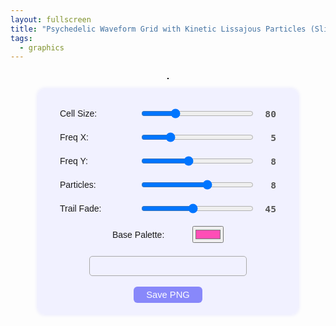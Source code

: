 ```yaml
---
layout: fullscreen
title: "Psychedelic Waveform Grid with Kinetic Lissajous Particles (Sliders, Palette, Save)"
tags:
  - graphics
---
```


<style>
.canvas-container {
    display: flex;
    flex-direction: column;
    align-items: center;
}
canvas {
    border: 1px solid black;
    margin-top: 12px;
}
.controls {
    margin-top: 16px;
    display: flex;
    flex-direction: column;
    align-items: center;
    font-family: Arial, sans-serif;
    background: rgba(240,240,255,0.91);
    border-radius: 10px;
    padding: 20px 35px 18px 35px;
    box-shadow: 0 0 7px #e0e0ff;
}
.control-group {
    margin: 9px 0;
    display: flex;
    align-items: center;
}
.control-group label {
    min-width: 120px;
    margin-right: 8px;
}
input[type="range"] {
    width: 180px;
}
.value-label {
    min-width: 22px;
    text-align: right;
    margin-left: 12px;
    font-weight: bold;
    color: #555;
    font-family: monospace;
    font-size: 1.05em;
}
#paletteCanvas {
    width: 250px;
    height: 30px;
    margin-bottom: 7px;
    border: 1px solid #aaa;
    border-radius: 5px;
}
#saveButton {
    margin-top: 10px;
    padding: 5px 20px;
    background: #8888fa;
    color: white;
    font-size: 1.05em;
    border-radius: 6px;
    border: none;
    cursor: pointer;
}
#saveButton:hover {
    background: #5f54a8;
}
@media (max-width: 700px) {
  canvas { width: 97vw !important; height: 80vw !important; }
}
</style>
<div class="canvas-container">
    <canvas id="psycanvas" width="750" height="750"></canvas>
    <div class="controls">
        <div class="control-group">
            <label for="cellsize">Cell Size:</label>
            <input type="range" id="cellsize" min="48" max="160" value="80">
            <span id="cellsize-value" class="value-label">80</span>
        </div>
        <div class="control-group">
            <label for="freqx">Freq X:</label>
            <input type="range" id="freqx" min="1" max="18" value="5">
            <span id="freqx-value" class="value-label">5</span>
        </div>
        <div class="control-group">
            <label for="freqy">Freq Y:</label>
            <input type="range" id="freqy" min="1" max="18" value="8">
            <span id="freqy-value" class="value-label">8</span>
        </div>
        <div class="control-group">
            <label for="particles">Particles:</label>
            <input type="range" id="particles" min="2" max="12" value="8">
            <span id="particles-value" class="value-label">8</span>
        </div>
        <div class="control-group">
            <label for="trail">Trail Fade:</label>
            <input type="range" id="trail" min="0" max="99" value="45">
            <span id="trail-value" class="value-label">45</span>
        </div>
        <div class="control-group">
            <label for="palette">Base Palette:</label>
            <input type="color" id="palette" value="#ff4eb6">
        </div>
        <canvas id="paletteCanvas" width="250" height="30"></canvas>
        <button id="saveButton">Save PNG</button>
    </div>
</div>

<script>
// --- PARAMETERS & SETUP ---
const canvas = document.getElementById('psycanvas');
const ctx = canvas.getContext('2d');
const paletteCanvas = document.getElementById('paletteCanvas');
const paletteCtx = paletteCanvas.getContext('2d');

let cellSize = 80;
let freqX = 5;
let freqY = 8;
let partCount = 8;
let trail = 45; // 0:none, 99: almost full decay
let baseColor = "#ff4eb6";

let W = canvas.width, H = canvas.height;

// Responsive design: adjust size.
function fitCanvas() {
    if(window.innerWidth < 700) {
        canvas.width = Math.floor(window.innerWidth*0.97);
        canvas.height = Math.floor(window.innerWidth*0.80);
    } else {
        canvas.width = W; canvas.height = H;
    }
}
fitCanvas();
window.addEventListener('resize', fitCanvas);

// Utilities
function lerp(a,b,t){ return a+(b-a)*t; }

function hexToRgb(h) {
    let n = parseInt(h.slice(1), 16);
    return {r:(n>>16)&255,g:(n>>8)&255,b:n&255};
}

function rgbToHex(c) {
    return '#' + [c.r,c.g,c.b].map(x=>x.toString(16).padStart(2,'0')).join('');
}

function rotateHue(rgb, deg) {
    // Rotate hue of rgb by deg degrees (simple rgb->hsv->rgb).
    // from https://stackoverflow.com/a/54070620
    let r=rgb.r, g=rgb.g, b=rgb.b;
    let h,s,v;
    let min = Math.min(r,g,b), max=Math.max(r,g,b);
    v = max;
    let d = max-min;
    s = max===0?0:d/max;
    if(max === min) h = 0;
    else {
        switch(max){
            case r: h = (g-b)/d + (g<b?6:0); break;
            case g: h = (b-r)/d +2; break;
            case b: h = (r-g)/d +4; break;
        }
        h/=6;
    }
    h = (h + deg/360) % 1;
    if(h<0) h+=1;
    let i = Math.floor(h*6);
    let f = h*6-i;
    let p = v*(1-s);
    let q = v*(1-f*s);
    let t = v*(1-(1-f)*s);
    switch(i%6){
      case 0: r=v,g=t,b=p; break;
      case 1: r=q,g=v,b=p; break;
      case 2: r=p,g=v,b=t; break;
      case 3: r=p,g=q,b=v; break;
      case 4: r=t,g=p,b=v; break;
      case 5: r=v,g=p,b=q; break;
    }
    return { r:Math.round(r), g:Math.round(g), b:Math.round(b) };
}

// Generate a palette (array of N rgb colors) around a base
function generatePsyPalette(base, count) {
    // base is hex or rgb; returns rgb[]
    let c = typeof(base)==='string'?hexToRgb(base):base;
    let palette = [];
    for(let i=0; i<count; ++i) {
        let hrot = (360*i/count);
        let brightShift = (Math.sin(i*Math.PI*2/count + Math.PI/3)+1)*0.2 + 0.7;
        let color = rotateHue(c, hrot);
        color.r = Math.min(255, Math.round(color.r*brightShift));
        color.g = Math.min(255, Math.round(color.g*brightShift));
        color.b = Math.min(255, Math.round(color.b*brightShift));
        palette.push(color);
    }
    return palette;
}

// Update palette gradient display
function drawPaletteBar() {
    let n = 30;
    let pal = generatePsyPalette(baseColor, n);
    paletteCtx.clearRect(0,0,250,30);
    for(let i=0; i<n; ++i){
        paletteCtx.fillStyle = `rgb(${pal[i].r},${pal[i].g},${pal[i].b})`;
        paletteCtx.fillRect(i*250/n, 0, 250/n+1, 30);
    }
}

// --- CONTROL BINDINGS ---
function bindRange(id, min, max, val, cb) {
    let ele = document.getElementById(id);
    ele.min=min; ele.max=max; ele.value=val;
    document.getElementById(id+'-value').innerText = val;
    ele.addEventListener('input', function() {
        cb(Number(ele.value));
        document.getElementById(id+'-value').innerText = ele.value;
    });
}
bindRange("cellsize", 48, 160, cellSize, v=>cellSize=v);
bindRange("freqx", 1, 18, freqX, v=>freqX=v);
bindRange("freqy", 1, 18, freqY, v=>freqY=v);
bindRange("particles", 2, 12, partCount, v=>partCount=v);
bindRange("trail", 0, 99, trail, v=>trail=v);

let colorInput = document.getElementById('palette');
colorInput.value = baseColor;
colorInput.addEventListener('input', function(){
    baseColor = this.value;
    drawPaletteBar();
});
drawPaletteBar();

// --- Lissajous Patterned Particles ---
let wavePhase = 0;

function drawFrame(ts) {
    let w=canvas.width, h=canvas.height;
    // Fade (psychedelic paper trail effect)
    if(trail<98) {
        ctx.globalAlpha = 1- trail/102;
        ctx.fillStyle="#150f1c";
        ctx.fillRect(0,0,w,h);
        ctx.globalAlpha=1;
    } else {
        ctx.clearRect(0,0,w,h);
    }
  
    let gridCols = Math.ceil(w/cellSize);
    let gridRows = Math.ceil(h/cellSize);
    let pp = generatePsyPalette(baseColor, partCount);

    // Animate phase for constant flow
    wavePhase += 0.008 + 0.003 * Math.sin(ts/7649);
    let t = ts*0.00026;

    for(let r=0; r<gridRows; ++r) {
        for(let c=0; c<gridCols; ++c) {
            let cx = c*cellSize + cellSize/2;
            let cy = r*cellSize + cellSize/2;

            for(let i=0; i<partCount; ++i){
                // Lissajous parameters, modulated per particle
                let fx = freqX + i*Math.sin(t+0.42*i);
                let fy = freqY + i*Math.cos(t-0.72*i);
                let px = Math.cos((t+wavePhase)*fx + (i*1.6)) * cellSize*0.36;
                let py = Math.sin((t+wavePhase)*fy + (i*1.17)) * cellSize*0.36;

                // Encircling waveform effect, growing/shrinking
                let dilate = 0.48 + 0.18*Math.sin((t+0.81*i)+(c+r)*0.4);

                let x = cx+px*dilate;
                let y = cy+py*dilate;

                // Outline "ripple"
                ctx.lineWidth = lerp(1.6,3.25,Math.abs(Math.cos(i+t/2))/2.5);
                ctx.strokeStyle=`rgba(12,20,44,0.07)`;
                ctx.beginPath();
                ctx.arc(x, y, 13 + 7*Math.abs(Math.sin(t+i)), 0, Math.PI*2);
                ctx.stroke();

                // Particle glow
                let color = pp[i];
                let alpha = 0.68 + 0.24*Math.sin(i+t + c*0.7);
                ctx.save();
                ctx.beginPath();
                ctx.arc(x,y, 7+3*(Math.sin(i+t)*0.5+0.5),0,Math.PI*2);
                ctx.shadowColor=`rgba(${color.r},${color.g},${color.b},1)`;
                ctx.shadowBlur=28;
                ctx.fillStyle=`rgba(${color.r},${color.g},${color.b},${alpha})`;
                ctx.globalAlpha=0.78;
                ctx.fill();
                ctx.restore();

                // Inner nucleus
                ctx.beginPath();
                ctx.arc(x, y, 2.9+1.0*Math.sin(i+t+Math.PI), 0, Math.PI*2);
                ctx.fillStyle=`rgb(${lerp(35,color.r,0.5)},${lerp(44,color.g,0.5)},${lerp(50,color.b,0.5)})`;
                ctx.globalAlpha=1.0;
                ctx.fill();
            }

            // Animate waveforms within the grid cells
            ctx.save();
            ctx.translate(cx,cy);
            ctx.rotate(0.4*Math.sin(t+(c-r)*0.45));
            ctx.strokeStyle = "#aabbff11";
            ctx.lineWidth=1;
            ctx.beginPath();
            for(let s=0; s<cellSize; s+=2.5){
                let phase = ((c*r)%2===0)?t:-t;
                let vy = Math.sin((s/cellSize)*Math.PI*2*freqY + t + c*0.7)*5;
                ctx.lineTo(-cellSize/2+s, Math.sin((s/cellSize)*Math.PI*freqX + phase)*6 + vy);
            }
            ctx.globalAlpha=0.38;
            ctx.stroke();
            ctx.restore();
        }
    }
    window.requestAnimationFrame(drawFrame);
}
window.requestAnimationFrame(drawFrame);

// --- SAVE PNG FUNCTION ---
function saveCanvasAsImage(canvas) {
    const dataURL = canvas.toDataURL('image/png');
    const filename = 
        `psywave_grid_cell${cellSize}_fx${freqX}_fy${freqY}_parts${partCount}.png`;
    const link = document.createElement('a');
    link.href = dataURL;
    link.download = filename;
    document.body.appendChild(link);
    link.click();
    document.body.removeChild(link);
}
document.getElementById('saveButton').addEventListener('click', function() {
    saveCanvasAsImage(canvas);
});
</script>
